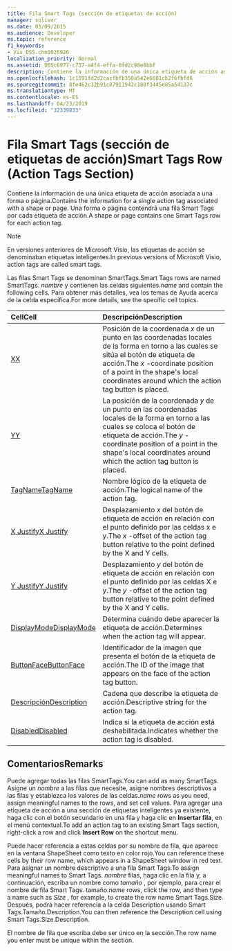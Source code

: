 ```yaml
---
title: Fila Smart Tags (sección de etiquetas de acción)
manager: soliver
ms.date: 03/09/2015
ms.audience: Developer
ms.topic: reference
f1_keywords:
- Vis_DSS.chm1026926
localization_priority: Normal
ms.assetid: 065c6977-c737-a4f4-effa-0fd2c98e8bbf
description: Contiene la información de una única etiqueta de acción asociada a una forma o página. Una forma o página contendrá una fila Smart Tags por cada etiqueta de acción.
ms.openlocfilehash: 1c1591fd2d2cacfbfb350a542e6601cb2f6fbfd6
ms.sourcegitcommit: 8fe462c32b91c87911942c188f3445e85a54137c
ms.translationtype: MT
ms.contentlocale: es-ES
ms.lasthandoff: 04/23/2019
ms.locfileid: "32339833"
---
```

# <a name="smart-tags-row-action-tags-section"></a><span data-ttu-id="30f7a-104">Fila Smart Tags (sección de etiquetas de acción)</span><span class="sxs-lookup"><span data-stu-id="30f7a-104">Smart Tags Row (Action Tags Section)</span></span>

<span data-ttu-id="30f7a-105">Contiene la información de una única etiqueta de acción asociada a una forma o página.</span><span class="sxs-lookup"><span data-stu-id="30f7a-105">Contains the information for a single action tag associated with a shape or page.</span></span> <span data-ttu-id="30f7a-106">Una forma o página contendrá una fila Smart Tags por cada etiqueta de acción.</span><span class="sxs-lookup"><span data-stu-id="30f7a-106">A shape or page contains one Smart Tags row for each action tag.</span></span>
  
> [!NOTE]
> <span data-ttu-id="30f7a-107">En versiones anteriores de Microsoft Visio, las etiquetas de acción se denominaban etiquetas inteligentes.</span><span class="sxs-lookup"><span data-stu-id="30f7a-107">In previous versions of Microsoft Visio, action tags are called smart tags.</span></span> 
  
<span data-ttu-id="30f7a-108">Las filas Smart Tags se denominan SmartTags.</span><span class="sxs-lookup"><span data-stu-id="30f7a-108">Smart Tags rows are named SmartTags.</span></span> <span data-ttu-id="30f7a-109">*nombre* y contienen las celdas siguientes.</span><span class="sxs-lookup"><span data-stu-id="30f7a-109">*name*  and contain the following cells.</span></span> <span data-ttu-id="30f7a-110">Para obtener más detalles, vea los temas de Ayuda acerca de la celda específica.</span><span class="sxs-lookup"><span data-stu-id="30f7a-110">For more details, see the specific cell topics.</span></span> 
  
|<span data-ttu-id="30f7a-111">**Cell**</span><span class="sxs-lookup"><span data-stu-id="30f7a-111">**Cell**</span></span>|<span data-ttu-id="30f7a-112">**Descripción**</span><span class="sxs-lookup"><span data-stu-id="30f7a-112">**Description**</span></span>|
|:-----|:-----|
|[<span data-ttu-id="30f7a-113">X</span><span class="sxs-lookup"><span data-stu-id="30f7a-113">X</span></span>](x-cell-action-tags-section.md) <br/> |<span data-ttu-id="30f7a-114">Posición de la coordenada *x* de un punto en las coordenadas locales de la forma en torno a las cuales se sitúa el botón de etiqueta de acción.</span><span class="sxs-lookup"><span data-stu-id="30f7a-114">The  *x*  -coordinate position of a point in the shape's local coordinates around which the action tag button is placed.</span></span>  <br/> |
|[<span data-ttu-id="30f7a-115">Y</span><span class="sxs-lookup"><span data-stu-id="30f7a-115">Y</span></span>](y-cell-action-tags-section.md) <br/> |<span data-ttu-id="30f7a-116">La posición de la coordenada *y* de un punto en las coordenadas locales de la forma en torno a las cuales se coloca el botón de etiqueta de acción.</span><span class="sxs-lookup"><span data-stu-id="30f7a-116">The  *y*  -coordinate position of a point in the shape's local coordinates around which the action tag button is placed.</span></span>  <br/> |
|[<span data-ttu-id="30f7a-117">TagName</span><span class="sxs-lookup"><span data-stu-id="30f7a-117">TagName</span></span>](tagname-cell-action-tags-section.md) <br/> |<span data-ttu-id="30f7a-118">Nombre lógico de la etiqueta de acción.</span><span class="sxs-lookup"><span data-stu-id="30f7a-118">The logical name of the action tag.</span></span>  <br/> |
|[<span data-ttu-id="30f7a-119">X Justify</span><span class="sxs-lookup"><span data-stu-id="30f7a-119">X Justify</span></span>](x-justify-cell-action-tags-section.md) <br/> |<span data-ttu-id="30f7a-120">Desplazamiento *x* del botón de etiqueta de acción en relación con el punto definido por las celdas x e y.</span><span class="sxs-lookup"><span data-stu-id="30f7a-120">The  *x*  -offset of the action tag button relative to the point defined by the X and Y cells.</span></span>  <br/> |
|[<span data-ttu-id="30f7a-121">Y Justify</span><span class="sxs-lookup"><span data-stu-id="30f7a-121">Y Justify</span></span>](y-justify-cell-action-tags-section.md) <br/> |<span data-ttu-id="30f7a-122">Desplazamiento *y* del botón de etiqueta de acción en relación con el punto definido por las celdas X e y.</span><span class="sxs-lookup"><span data-stu-id="30f7a-122">The  *y*  -offset of the action tag button relative to the point defined by the X and Y cells.</span></span>  <br/> |
|[<span data-ttu-id="30f7a-123">DisplayMode</span><span class="sxs-lookup"><span data-stu-id="30f7a-123">DisplayMode</span></span>](displaymode-cell-action-tags-section.md) <br/> |<span data-ttu-id="30f7a-124">Determina cuándo debe aparecer la etiqueta de acción.</span><span class="sxs-lookup"><span data-stu-id="30f7a-124">Determines when the action tag will appear.</span></span>  <br/> |
|[<span data-ttu-id="30f7a-125">ButtonFace</span><span class="sxs-lookup"><span data-stu-id="30f7a-125">ButtonFace</span></span>](buttonface-cell-action-tags-section.md) <br/> |<span data-ttu-id="30f7a-126">Identificador de la imagen que presenta el botón de la etiqueta de acción.</span><span class="sxs-lookup"><span data-stu-id="30f7a-126">The ID of the image that appears on the face of the action tag button.</span></span>  <br/> |
|[<span data-ttu-id="30f7a-127">Descripción</span><span class="sxs-lookup"><span data-stu-id="30f7a-127">Description</span></span>](description-cell-action-tags-section.md) <br/> |<span data-ttu-id="30f7a-128">Cadena que describe la etiqueta de acción.</span><span class="sxs-lookup"><span data-stu-id="30f7a-128">Descriptive string for the action tag.</span></span>  <br/> |
|[<span data-ttu-id="30f7a-129">Disabled</span><span class="sxs-lookup"><span data-stu-id="30f7a-129">Disabled</span></span>](disabled-cell-action-tags-section.md) <br/> |<span data-ttu-id="30f7a-130">Indica si la etiqueta de acción está deshabilitada.</span><span class="sxs-lookup"><span data-stu-id="30f7a-130">Indicates whether the action tag is disabled.</span></span>  <br/> |
   
## <a name="remarks"></a><span data-ttu-id="30f7a-131">Comentarios</span><span class="sxs-lookup"><span data-stu-id="30f7a-131">Remarks</span></span>

 <span data-ttu-id="30f7a-132">Puede agregar todas las filas SmartTags.</span><span class="sxs-lookup"><span data-stu-id="30f7a-132">You can add as many SmartTags.</span></span>  <span data-ttu-id="30f7a-133">Asigne un *nombre* a las filas que necesite, asigne nombres descriptivos a las filas y establezca los valores de las celdas.</span><span class="sxs-lookup"><span data-stu-id="30f7a-133">*name*  rows as you need, assign meaningful names to the rows, and set cell values.</span></span> <span data-ttu-id="30f7a-134">Para agregar una etiqueta de acción a una sección de etiquetas inteligentes ya existente, haga clic con el botón secundario en una fila y haga clic en **Insertar fila**, en el menú contextual.</span><span class="sxs-lookup"><span data-stu-id="30f7a-134">To add an action tag to an existing Smart Tags section, right-click a row and click **Insert Row** on the shortcut menu.</span></span> 
  
<span data-ttu-id="30f7a-135">Puede hacer referencia a estas celdas por su nombre de fila, que aparece en la ventana ShapeSheet como texto en color rojo.</span><span class="sxs-lookup"><span data-stu-id="30f7a-135">You can reference these cells by their row name, which appears in a ShapeSheet window in red text.</span></span> <span data-ttu-id="30f7a-136">Para asignar un nombre descriptivo a una fila Smart Tags.</span><span class="sxs-lookup"><span data-stu-id="30f7a-136">To assign meaningful names to Smart Tags.</span></span> <span data-ttu-id="30f7a-137">*nombre* filas, haga clic en la fila y, a continuación, escriba un nombre como *tamaño* , por ejemplo, para crear el nombre de fila Smart Tags. tamaño.</span><span class="sxs-lookup"><span data-stu-id="30f7a-137">*name*  rows, click the row, and then type a name such as  *Size*  , for example, to create the row name Smart Tags.Size.</span></span> <span data-ttu-id="30f7a-138">Después, podrá hacer referencia a la celda Description usando Smart Tags.Tamaño.Description.</span><span class="sxs-lookup"><span data-stu-id="30f7a-138">You can then reference the Description cell using Smart Tags.Size.Description.</span></span> 
  
<span data-ttu-id="30f7a-139">El nombre de fila que escriba debe ser único en la sección.</span><span class="sxs-lookup"><span data-stu-id="30f7a-139">The row name you enter must be unique within the section.</span></span>
  

